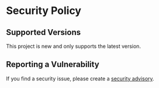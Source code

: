 # Security Policy

## Supported Versions

This project is new and only supports the latest version.

## Reporting a Vulnerability

If you find a security issue, please create a [security advisory](security/advisories).